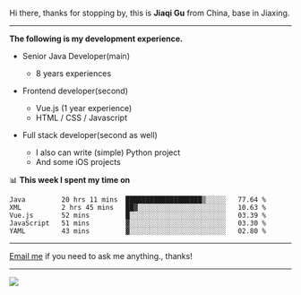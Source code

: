 Hi there, thanks for stopping by, this is **Jiaqi Gu** from China, base in Jiaxing.

---

**The following is my development experience.**

- Senior Java Developer(main)
  - 8 years experiences

- Frontend developer(second)
  - Vue.js (1 year experience)
  - HTML / CSS / Javascript
  
- Full stack developer(second as well)
  - I also can write (simple) Python project
  - And some iOS projects

📊 **This week I spent my time on**
<!--START_SECTION:waka-->
```text
Java         20 hrs 11 mins  ███████████████████▒░░░░░   77.64 % 
XML          2 hrs 45 mins   ██▓░░░░░░░░░░░░░░░░░░░░░░   10.63 % 
Vue.js       52 mins         █░░░░░░░░░░░░░░░░░░░░░░░░   03.39 % 
JavaScript   51 mins         ▓░░░░░░░░░░░░░░░░░░░░░░░░   03.30 % 
YAML         43 mins         ▓░░░░░░░░░░░░░░░░░░░░░░░░   02.80 % 
```
<!--END_SECTION:waka-->

---

[Email me](mailto:droidqw@gmail.com?subject=Hiring_from_GitHub) if you need to ask me anything., thanks!

---

![]( https://visitor-badge.glitch.me/badge?page_id=githubgujiaqi)
